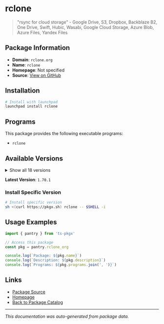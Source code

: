 # rclone

> "rsync for cloud storage" - Google Drive, S3, Dropbox, Backblaze B2, One Drive, Swift, Hubic, Wasabi, Google Cloud Storage, Azure Blob, Azure Files, Yandex Files

## Package Information

- **Domain**: `rclone.org`
- **Name**: `rclone`
- **Homepage**: Not specified
- **Source**: [View on GitHub](https://github.com/pkgxdev/pantry/tree/main/projects/rclone.org/package.yml)

## Installation

```bash
# Install with launchpad
launchpad install rclone
```

## Programs

This package provides the following executable programs:

- `rclone`

## Available Versions

<details>
<summary>Show all 18 versions</summary>

- `1.70.1`, `1.70.0`, `1.69.3`, `1.69.2`, `1.69.1`
- `1.69.0`, `1.68.2`, `1.68.1`, `1.68.0`, `1.67.0`
- `1.66.0`, `1.65.2`, `1.65.1`, `1.65.0`, `1.64.2`
- `1.64.1`, `1.64.0`, `1.63.1`

</details>

**Latest Version**: `1.70.1`

### Install Specific Version

```bash
# Install specific version
sh <(curl https://pkgx.sh) rclone -- $SHELL -i
```

## Usage Examples

```typescript
import { pantry } from 'ts-pkgx'

// Access this package
const pkg = pantry.rclone_org

console.log(`Package: ${pkg.name}`)
console.log(`Description: ${pkg.description}`)
console.log(`Programs: ${pkg.programs.join(', ')}`)
```

## Links

- [Package Source](https://github.com/pkgxdev/pantry/tree/main/projects/rclone.org/package.yml)
- [Homepage](#)
- [Back to Package Catalog](../package-catalog.md)

---

*This documentation was auto-generated from package data.*
